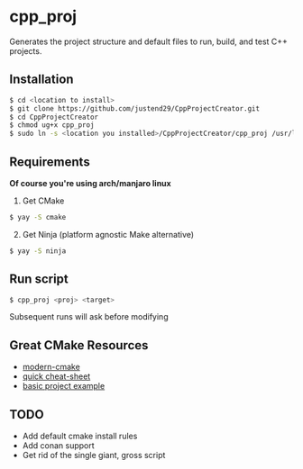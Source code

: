 # cpp_proj

Generates the project structure and default files to run, build, and test C++ projects.

## Installation  

```bash
$ cd <location to install>
$ git clone https://github.com/justend29/CppProjectCreator.git
$ cd CppProjectCreator
$ chmod ug+x cpp_proj
$ sudo ln -s <location you installed>/CppProjectCreator/cpp_proj /usr/local/bin/cpp_proj
```

## Requirements

**Of course you're using arch/manjaro linux**

1. Get CMake

```bash
$ yay -S cmake
```

2. Get Ninja (platform agnostic Make alternative)

```bash
$ yay -S ninja
```

## Run script

```bash
$ cpp_proj <proj> <target>
```
Subsequent runs will ask before modifying

## Great CMake Resources

* [modern-cmake](https://cliutils.gitlab.io/modern-cmake/chapters/basics/structure.html)
* [quick cheat-sheet](http://www.brianlheim.com/2018/04/09/cmake-cheat-sheet.html)
* [basic project example](https://raymii.org/s/tutorials/Cpp_project_setup_with_cmake_and_unit_tests.html)

## TODO

* Add default cmake install rules
* Add conan support
* Get rid of the single giant, gross script
